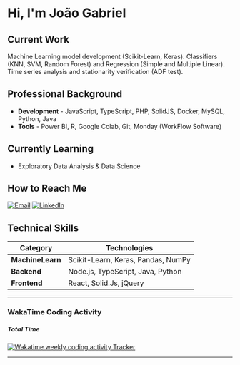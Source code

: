 # Hi, I'm João Gabriel

## Current Work
Machine Learning model development (Scikit-Learn, Keras).
Classifiers (KNN, SVM, Random Forest) and Regression (Simple and Multiple Linear).
Time series analysis and stationarity verification (ADF test).

## Professional Background
- **Development** - JavaScript, TypeScript, PHP, SolidJS, Docker, MySQL, Python, Java
- **Tools** - Power BI, R, Google Colab, Git, Monday (WorkFlow Software)

## Currently Learning
- Exploratory Data Analysis & Data Science

## How to Reach Me
[![Email](https://img.shields.io/badge/Email-j.bezerra@unesp.br-blue?style=flat&logo=gmail)](mailto:j.bezerra@unesp.br)
[![LinkedIn](https://img.shields.io/badge/LinkedIn-joaobezcerra-blue?style=flat&logo=linkedin)](https://www.linkedin.com/in/joaobezcerra)

## Technical Skills
| Category        | Technologies                          |
|-----------------|---------------------------------------|
| **MachineLearn**| Scikit-Learn, Keras, Pandas, NumPy    |
| **Backend**     | Node.js, TypeScript, Java, Python     |
| **Frontend**    | React, Solid.Js, jQuery               |

---

### WakaTime Coding Activity
##### Total Time
<a href="https://wakatime.com/@joaobezcerra" title="Data update every midnight"><img src="https://wakatime.com/badge/user/08e276c7-e836-41e6-bac8-ed132d6ef681.svg?style=for-the-badge" alt="Wakatime weekly coding activity Tracker" /></a>

---
